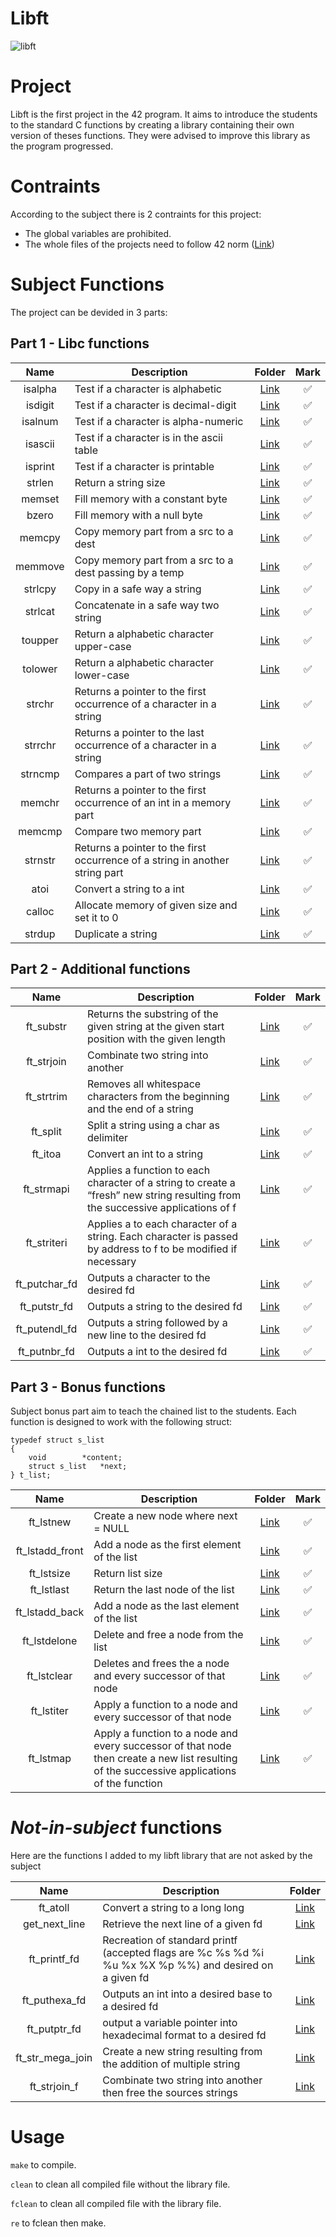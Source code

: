 # Libft

<img alt="libft" src="https://img.shields.io/static/v1?label=Libft&message=125+/+125&color=yellow&style=plastic"/>

# Project

Libft is the first project in the 42 program. It aims to introduce the students to the standard C functions by creating a library containing their own version of theses functions. They were advised to improve this library as the program progressed.

# Contraints

According to the subject there is 2 contraints for this project:
*  The global variables are prohibited.
*  The whole files of the projects need to follow 42 norm ([Link](https://github.com/42School/norminette/blob/master/pdf/en.norm.pdf))

# Subject Functions

The project can be devided in 3 parts:

## Part 1 - Libc functions

|    Name    | Description | Folder | Mark |
|:----------:|      --     |  :--:  |:----:|
| isalpha  | Test if a character is alphabetic | [Link](https://github.com/m-juin/Libft/blob/master/src/char/ft_isalpha.c)| ✅ |
| isdigit  | Test if a character is decimal-digit | [Link](https://github.com/m-juin/Libft/blob/master/src/char/ft_isdigit.c)| ✅ |
| isalnum  | Test if a character is alpha-numeric | [Link](https://github.com/m-juin/Libft/blob/master/src/char/ft_isalnum.c)| ✅ |
| isascii  | Test if a character is in the ascii table | [Link](https://github.com/m-juin/Libft/blob/master/src/char/ft_isascii.c)| ✅ |
| isprint  | Test if a character is printable | [Link](https://github.com/m-juin/Libft/blob/master/src/char/ft_isprint.c)| ✅ |
| strlen  | Return a string size | [Link](https://github.com/m-juin/Libft/blob/master/src/string/ft_strlen.c)| ✅ |
| memset  | Fill memory with a constant byte  | [Link](https://github.com/m-juin/Libft/blob/master/src/memory/ft_memset.c)| ✅ |
| bzero  | Fill memory with a null byte | [Link](https://github.com/m-juin/Libft/blob/master/src/memory/ft_bzero.c)| ✅ |
| memcpy  | Copy memory part from a src to a dest | [Link](https://github.com/m-juin/Libft/blob/master/src/memory/ft_memcpy.c)| ✅ |
| memmove  | Copy memory part from a src to a dest passing by a temp | [Link](https://github.com/m-juin/Libft/blob/master/src/memory/ft_memmove.c)| ✅ |
| strlcpy  | Copy in a safe way a string | [Link](https://github.com/m-juin/Libft/blob/master/src/string/ft_strlcpy.c)| ✅ |
| strlcat  | Concatenate in a safe way two string | [Link](https://github.com/m-juin/Libft/blob/master/src/string/ft_strlcat.c)| ✅ |
| toupper  | Return a alphabetic character upper-case | [Link](https://github.com/m-juin/Libft/blob/master/src/char/ft_toupper.c)| ✅ |
| tolower  | Return a alphabetic character lower-case | [Link](https://github.com/m-juin/Libft/blob/master/src/char/ft_tolower.c)| ✅ |
| strchr  | Returns a pointer to the first occurrence of a character in a string | [Link](https://github.com/m-juin/Libft/blob/master/src/string/ft_strchr.c)| ✅ |
| strrchr  | Returns a pointer to the last occurrence of a character in a string | [Link](https://github.com/m-juin/Libft/blob/master/src/string/ft_strrchr.c)| ✅ |
| strncmp  | Compares a part of two strings | [Link](https://github.com/m-juin/Libft/blob/master/src/string/ft_strncmp.c)| ✅ |
| memchr  | Returns a pointer to the first occurrence of an int in a memory part | [Link](https://github.com/m-juin/Libft/blob/master/src/memory/ft_memchr.c)| ✅ |
| memcmp  | Compare two memory part | [Link](https://github.com/m-juin/Libft/blob/master/src/memory/ft_memcmp.c)| ✅ |
| strnstr | Returns a pointer to the first occurrence of a string in another string part | [Link](https://github.com/m-juin/Libft/blob/master/src/string/ft_strnstr.c)| ✅ |
| atoi  | Convert a string to a int | [Link](https://github.com/m-juin/Libft/blob/master/src/conversion/ft_atoi.c)| ✅ |
| calloc  | Allocate memory of given size and set it to 0 | [Link](https://github.com/m-juin/Libft/blob/master/src/memory/ft_calloc.c)| ✅ |
| strdup  | Duplicate a string   | [Link](https://github.com/m-juin/Libft/blob/master/src/string/ft_strdup.c)| ✅ |

## Part 2 - Additional functions

|    Name    | Description | Folder | Mark |
|:----------:|      --     |  :--:  |:----:|
| ft_substr  | Returns the substring of the given string at the given start position with the given length | [Link](https://github.com/m-juin/Libft/blob/master/src/string/ft_substr.c)| ✅ |
| ft_strjoin | Combinate two string into another | [Link](https://github.com/m-juin/Libft/blob/master/src/string/ft_strjoin.c) | ✅ |
| ft_strtrim | Removes all whitespace characters from the beginning and the end of a string | [Link](https://github.com/m-juin/Libft/blob/master/src/string/ft_strtrim.c) | ✅ |
| ft_split | Split a string using a char as delimiter | [Link](https://github.com/m-juin/Libft/blob/master/src/string/ft_split.c) | ✅ |
| ft_itoa | Convert an int to a string | [Link](https://github.com/m-juin/Libft/blob/master/src/conversion/ft_itoa.c) | ✅ |
| ft_strmapi | Applies a function to each character of a string to create a “fresh” new string resulting from the successive applications of f | [Link](https://github.com/m-juin/Libft/blob/master/src/string/ft_strmapi.c) | ✅ |
| ft_striteri | Applies a to each character of a string. Each character is passed by address to f to be modified if necessary | [Link](https://github.com/m-juin/Libft/blob/master/src/string/ft_striteri.c) | ✅ |
| ft_putchar_fd | Outputs a character to the desired fd | [Link](https://github.com/m-juin/Libft/blob/master/src/print/ft_putchar_fd.c) | ✅ |
| ft_putstr_fd | Outputs a string to the desired fd | [Link](https://github.com/m-juin/Libft/blob/master/src/print/ft_putstr_fd.c) | ✅ |
| ft_putendl_fd | Outputs a string followed by a new line to the desired fd | [Link](https://github.com/m-juin/Libft/blob/master/src/print/ft_putendl_fd.c) | ✅ |
| ft_putnbr_fd | Outputs a int to the desired fd | [Link](https://github.com/m-juin/Libft/blob/master/src/print/ft_putnbr_fd.c) | ✅ |

## Part 3 - Bonus functions

Subject bonus part aim to teach the chained list to the students. Each function is designed to work with the following struct:

```clike=
typedef struct s_list
{
	void		*content;
	struct s_list	*next;
} t_list;
```

|    Name    | Description | Folder | Mark |
|:----------:|      --     |  :--:  |:----:|
| ft_lstnew | Create a new node where next = NULL | [Link](https://github.com/m-juin/Libft/blob/master/src/list/ft_lstnew.c)| ✅ |
| ft_lstadd_front | Add a node as the first element of the list | [Link](https://github.com/m-juin/Libft/blob/master/src/list/ft_lstadd_front.c)| ✅ |
| ft_lstsize | Return list size | [Link](https://github.com/m-juin/Libft/blob/master/src/list/ft_lstsize.c)| ✅ |
| ft_lstlast | Return the last node of the list | [Link](https://github.com/m-juin/Libft/blob/master/src/list/ft_lstlast.c)| ✅ |
| ft_lstadd_back | Add a node as the last element of the list | [Link](https://github.com/m-juin/Libft/blob/master/src/list/ft_lstadd_back.c)| ✅ |
| ft_lstdelone | Delete and free a node from the list | [Link](https://github.com/m-juin/Libft/blob/master/src/list/ft_lstdelone.c)| ✅ |
| ft_lstclear  | Deletes and frees the a node and every successor of that node | [Link](https://github.com/m-juin/Libft/blob/master/src/list/ft_lstclear.c)| ✅ |
| ft_lstiter  | Apply a function to a node and every successor of that node | [Link](https://github.com/m-juin/Libft/blob/master/src/list/ft_lstiter.c)| ✅ |
| ft_lstmap  | Apply a function to a node and every successor of that node then create a new list resulting of the successive applications of the function | [Link](https://github.com/m-juin/Libft/blob/master/src/list/ft_lstmap.c)| ✅ |


# *Not-in-subject* functions

Here are the functions I added to my libft library that are not asked by the subject

|    Name    | Description | Folder |
|:----------:|      --     |  :--: |
| ft_atoll | Convert a string to a long long | [Link](https://github.com/m-juin/Libft/blob/master/src/conversion/ft_atoll.c) |
| get_next_line | Retrieve the next line of a given fd | [Link](https://github.com/m-juin/Libft/blob/master/src/gnl/get_next_line.c) |
| ft_printf_fd | Recreation of standard printf (accepted flags are %c %s %d %i %u %x %X %p %%) and desired on a given fd | [Link](https://github.com/m-juin/Libft/blob/master/src/print/ft_printf_fd.c) |
| ft_puthexa_fd | Outputs an int into a desired base to a desired fd | [Link](https://github.com/m-juin/Libft/blob/master/src/print/ft_puthexa_fd.c) |
| ft_putptr_fd | output a variable pointer into hexadecimal format to a desired fd | [Link](https://github.com/m-juin/Libft/blob/master/src/print/ft_putptr_fd.c) |
| ft_str_mega_join | Create a new string resulting from the addition of multiple string | [Link](https://github.com/m-juin/Libft/blob/master/src/string/ft_str_mega_join.c) |
| ft_strjoin_f | Combinate two string into another then free the sources strings | [Link](https://github.com/m-juin/Libft/blob/master/src/string/ft_strjoin_f.c) |

# Usage

``make`` to compile.

``clean`` to clean all compiled file without the library file.

``fclean`` to clean all compiled file with the library file.

``re`` to fclean then make.
